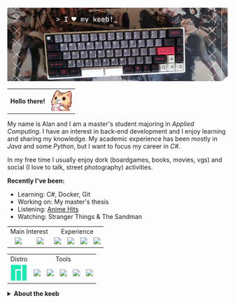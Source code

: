 <p align="center"><img src="https://raw.githubusercontent.com/alanxptm/alanxptm/main/img/keeb.png"/></center>

<table align="center" border="0">
  <tbody>
    <tr valign=middle>
      <td><b>Hello there!</b></td>
      <td><img height=48px src="https://raw.githubusercontent.com/alanxptm/alanxptm/main/img/cat.png"/></td>
    </tr>
  </tbody>
</table>

My name is Alan and I am a master's student majoring in *Applied Computing*. I have an interest in back-end development and I enjoy learning and sharing my knowledge. My academic experience has been mostly in *Java* and some *Python*, but I want to focus my career in *C#*.

In my free time I usually enjoy dork (boardgames, books, movies, vgs) and social (I love to talk, street photography) activities.

**Recently I've been:**
- Learning: C#, Docker, Git
- Working on: My master's thesis
- Listening: <a href="https://open.spotify.com/playlist/37i9dQZF1DX6XceWZP1znY?si=4794fec7a0fe42eb">Anime Hits</a>
- Watching: Stranger Things & The Sandman

<table align="center">
  <tbody>
    <tr>
      <td align="center" colspan=2>Main Interest</td>
      <td align="center" colspan=4>Experience</td>
    </tr>
    <tr>
      <td align="center"><img height=36 wdth=36 src="https://cdn.jsdelivr.net/gh/devicons/devicon/icons/csharp/csharp-original.svg" /></td>
      <td align="center"><img height=36 wdth=36 src="https://cdn.jsdelivr.net/gh/devicons/devicon/icons/elixir/elixir-original.svg" /></td>
      <td align="center"><img height=36 wdth=36 src="https://cdn.jsdelivr.net/gh/devicons/devicon/icons/java/java-original.svg" /></td>
      <td align="center"><img height=36 wdth=36 src="https://cdn.jsdelivr.net/gh/devicons/devicon/icons/python/python-original.svg" /></td>
      <td align="center"><img height=36 wdth=36 src="https://cdn.jsdelivr.net/gh/devicons/devicon/icons/html5/html5-original.svg" /></td>
      <td align="center"><img height=36 wdth=36 src="https://cdn.jsdelivr.net/gh/devicons/devicon/icons/css3/css3-original.svg" /></td>
    </tr>
  </tbody>
</table>

<table align="center">
  <tbody>
    <tr>
      <td align="center">Distro</td>
      <td align="center" colspan=5>Tools</td>
    </tr>
    <tr>
      <td align="center"><img height=36 wdth=36 src="https://raw.githubusercontent.com/alanxptm/alanxptm/main/img/manjaro.png"/></td>
      <td align="center"><img height=36 wdth=36 src="https://cdn.jsdelivr.net/gh/devicons/devicon/icons/docker/docker-original.svg" /></td>
      <td align="center"><img height=36 wdth=36 src="https://cdn.jsdelivr.net/gh/devicons/devicon/icons/github/github-original.svg" /></td>
      <td align="center"><img height=36 wdth=36 src="https://cdn.jsdelivr.net/gh/devicons/devicon/icons/jetbrains/jetbrains-original.svg" /></td>
      <td align="center"><img height=36 wdth=36 src="https://cdn.jsdelivr.net/gh/devicons/devicon/icons/trello/trello-plain.svg" /></td>
      <td align="center"><img height=36 wdth=36 src="https://cdn.jsdelivr.net/gh/devicons/devicon/icons/vscode/vscode-original.svg" /></td>
    </tr>
  </tbody>
</table>

<details>
    <summary><b>About the keeb</b></summary><br/>
    <table>
      <tbody>
        <tr>
          <td align="center">PCB Plate</td>
          <td align="center" colspan=3>Customization</td>
          <td align="center" colspan=3>Keycaps [cherry]</td>
        </tr>
        <tr>
          <td align="center">GK68xs</td>
          <td align="center">PCB Stabilizers Pad</td>
          <td align="center">Switch Films</td>
          <td align="center">Switch Pad Films</td>
          <td align="center">Evil Dolche [clone]</td>
          <td align="center">PSX</td>
          <td align="center">Spacebar</td>
        </tr>
      </tbody>
    </table>
    Some pictures about the build process:
    <a href="https://www.instagram.com/p/CSU4XJqrI3Q/?utm_source=ig_web_button_share_sheet">Tools + Lube</a> / <a href="https://www.instagram.com/p/CSkIAzRLg4G/?utm_source=ig_web_button_share_sheet">PCB + Case</a> / <a href="https://www.instagram.com/p/CcODNaVLGOg/?utm_source=ig_web_button_share_sheet">Switch Pads</a>
</details>
